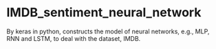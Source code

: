 # IMDB_sentiment_neural_network
By keras in python, constructs the model of neural networks, e.g., MLP, RNN and LSTM, to deal with the dataset, IMDB.
